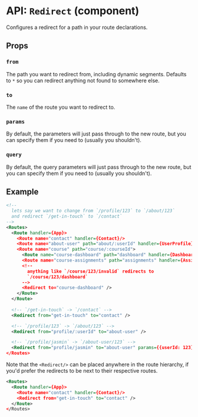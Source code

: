 API: `Redirect` (component)
===========================

Configures a redirect for a path in your route declarations.

Props
-----

### `from`

The path you want to redirect from, including dynamic segments. Defaults
to `*` so you can redirect anything not found to somewhere else.

### `to`

The `name` of the route you want to redirect to.

### `params`

By default, the parameters will just pass through to the new route, but
you can specify them if you need to (usually you shouldn't).

### `query`

By default, the query parameters will just pass through to the new
route, but you can specify them if you need to (usually you shouldn't).

Example
-------

```xml
<!--
  lets say we want to change from `/profile/123` to `/about/123`
  and redirect `/get-in-touch` to `/contact`
-->
<Routes>
  <Route handler={App}>
    <Route name="contact" handler={Contact}/>
    <Route name="about-user" path="about/:userId" handler={UserProfile}/>
    <Route name="course" path="course/:courseId">
      <Route name="course-dashboard" path="dashboard" handler={Dashboard}/>
      <Route name="course-assignments" path="assignments" handler={Assignments}/>
      <!--
        anything like `/course/123/invalid` redirects to
        `/course/123/dashboard`
      -->
      <Redirect to="course-dashboard" />
    </Route>
  </Route>
  
  <!-- `/get-in-touch` -> `/contact` -->
  <Redirect from="get-in-touch" to="contact" />

  <!-- `/profile/123` -> `/about/123` -->
  <Redirect from="profile/:userId" to="about-user" />

  <!-- `/profile/jasmin` -> `/about-user/123` -->
  <Redirect from="profile/jasmin" to="about-user" params={{userId: 123}} />
</Routes>
```

Note that the `<Redirect/>` can be placed anywhere in the route
hierarchy, if you'd prefer the redirects to be next to their respective
routes.

```xml
<Routes>
  <Route handler={App}>
    <Route name="contact" handler={Contact}/>
    <Redirect from="get-in-touch" to="contact" />
  </Route>
</Routes>
```
